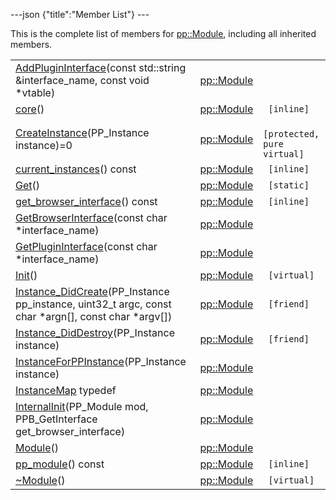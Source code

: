 ---json {"title":"Member List"} ---

This is the complete list of members for <a href="/docs/native-client/pepper_beta/cpp/classpp_1_1_module/" class="el">pp::Module</a>, including all inherited members.

<table><tbody><tr class="odd"><td><a href="/docs/native-client/pepper_beta/cpp/classpp_1_1_module#aeddc6021140b4bdea3a83c36e7b8ec7e" class="el">AddPluginInterface</a>(const std::string &amp;interface_name, const void *vtable)</td><td><a href="/docs/native-client/pepper_beta/cpp/classpp_1_1_module/" class="el">pp::Module</a></td><td></td></tr><tr class="even"><td><a href="/docs/native-client/pepper_beta/cpp/classpp_1_1_module#afd1d02002faaa6a4531ad06ca0423c9f" class="el">core</a>()</td><td><a href="/docs/native-client/pepper_beta/cpp/classpp_1_1_module/" class="el">pp::Module</a></td><td><code> [inline]</code></td></tr><tr class="odd"><td><a href="/docs/native-client/pepper_beta/cpp/classpp_1_1_module#a648f236af50501bac40ce40296611825" class="el">CreateInstance</a>(PP_Instance instance)=0</td><td><a href="/docs/native-client/pepper_beta/cpp/classpp_1_1_module/" class="el">pp::Module</a></td><td><code> [protected, pure virtual]</code></td></tr><tr class="even"><td><a href="/docs/native-client/pepper_beta/cpp/classpp_1_1_module#a3b9ec2c079aa51ceeedfe98f4c9e1a98" class="el">current_instances</a>() const</td><td><a href="/docs/native-client/pepper_beta/cpp/classpp_1_1_module/" class="el">pp::Module</a></td><td><code> [inline]</code></td></tr><tr class="odd"><td><a href="/docs/native-client/pepper_beta/cpp/classpp_1_1_module#ac8cca5d744e812ec3221bc391086b026" class="el">Get</a>()</td><td><a href="/docs/native-client/pepper_beta/cpp/classpp_1_1_module/" class="el">pp::Module</a></td><td><code> [static]</code></td></tr><tr class="even"><td><a href="/docs/native-client/pepper_beta/cpp/classpp_1_1_module#a8955edbfec01524388338b440633850a" class="el">get_browser_interface</a>() const</td><td><a href="/docs/native-client/pepper_beta/cpp/classpp_1_1_module/" class="el">pp::Module</a></td><td><code> [inline]</code></td></tr><tr class="odd"><td><a href="/docs/native-client/pepper_beta/cpp/classpp_1_1_module#a2aece372fdef35ded56d69a4e881a376" class="el">GetBrowserInterface</a>(const char *interface_name)</td><td><a href="/docs/native-client/pepper_beta/cpp/classpp_1_1_module/" class="el">pp::Module</a></td><td></td></tr><tr class="even"><td><a href="/docs/native-client/pepper_beta/cpp/classpp_1_1_module#a8c8c946f741e140ff7dd21b36b1a42a5" class="el">GetPluginInterface</a>(const char *interface_name)</td><td><a href="/docs/native-client/pepper_beta/cpp/classpp_1_1_module/" class="el">pp::Module</a></td><td></td></tr><tr class="odd"><td><a href="/docs/native-client/pepper_beta/cpp/classpp_1_1_module#a873a824f0e462008d1167e34544ad360" class="el">Init</a>()</td><td><a href="/docs/native-client/pepper_beta/cpp/classpp_1_1_module/" class="el">pp::Module</a></td><td><code> [virtual]</code></td></tr><tr class="even"><td><a href="/docs/native-client/pepper_beta/cpp/classpp_1_1_module#ab0f2ba24fd03fa31fc2e47d4f8ceb158" class="el">Instance_DidCreate</a>(PP_Instance pp_instance, uint32_t argc, const char *argn[], const char *argv[])</td><td><a href="/docs/native-client/pepper_beta/cpp/classpp_1_1_module/" class="el">pp::Module</a></td><td><code> [friend]</code></td></tr><tr class="odd"><td><a href="/docs/native-client/pepper_beta/cpp/classpp_1_1_module#accf4ce5410f02db9c87dcca045043128" class="el">Instance_DidDestroy</a>(PP_Instance instance)</td><td><a href="/docs/native-client/pepper_beta/cpp/classpp_1_1_module/" class="el">pp::Module</a></td><td><code> [friend]</code></td></tr><tr class="even"><td><a href="/docs/native-client/pepper_beta/cpp/classpp_1_1_module#ab57a787b61cd72fdcea0d232ed88eaef" class="el">InstanceForPPInstance</a>(PP_Instance instance)</td><td><a href="/docs/native-client/pepper_beta/cpp/classpp_1_1_module/" class="el">pp::Module</a></td><td></td></tr><tr class="odd"><td><a href="/docs/native-client/pepper_beta/cpp/classpp_1_1_module#a47cd6188f0321e74b71126a5fd014b12" class="el">InstanceMap</a> typedef</td><td><a href="/docs/native-client/pepper_beta/cpp/classpp_1_1_module/" class="el">pp::Module</a></td><td></td></tr><tr class="even"><td><a href="/docs/native-client/pepper_beta/cpp/classpp_1_1_module#acd9a63a4b364c28abfeac39687f2fa1a" class="el">InternalInit</a>(PP_Module mod, PPB_GetInterface get_browser_interface)</td><td><a href="/docs/native-client/pepper_beta/cpp/classpp_1_1_module/" class="el">pp::Module</a></td><td></td></tr><tr class="odd"><td><a href="/docs/native-client/pepper_beta/cpp/classpp_1_1_module#a67b76ad37316a2e89ebd2902a6503686" class="el">Module</a>()</td><td><a href="/docs/native-client/pepper_beta/cpp/classpp_1_1_module/" class="el">pp::Module</a></td><td></td></tr><tr class="even"><td><a href="/docs/native-client/pepper_beta/cpp/classpp_1_1_module#a95bb3148c925f46938ee0f267b1c66e5" class="el">pp_module</a>() const</td><td><a href="/docs/native-client/pepper_beta/cpp/classpp_1_1_module/" class="el">pp::Module</a></td><td><code> [inline]</code></td></tr><tr class="odd"><td><a href="/docs/native-client/pepper_beta/cpp/classpp_1_1_module#ac3c912841726117a128d2e056f15210e" class="el">~Module</a>()</td><td><a href="/docs/native-client/pepper_beta/cpp/classpp_1_1_module/" class="el">pp::Module</a></td><td><code> [virtual]</code></td></tr></tbody></table>
